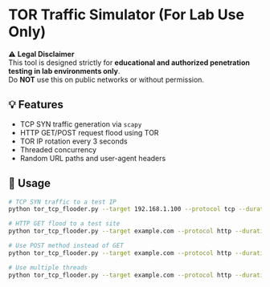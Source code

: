 # TOR Traffic Simulator (For Lab Use Only)

⚠️ **Legal Disclaimer**  
This tool is designed strictly for **educational and authorized penetration testing in lab environments only**.  
Do **NOT** use this on public networks or without permission.

## 💡 Features
- TCP SYN traffic generation via `scapy`
- HTTP GET/POST request flood using TOR
- TOR IP rotation every 3 seconds
- Threaded concurrency
- Random URL paths and user-agent headers

## 🚀 Usage

```bash
# TCP SYN traffic to a test IP
python tor_tcp_flooder.py --target 192.168.1.100 --protocol tcp --duration 30

# HTTP GET flood to a test site
python tor_tcp_flooder.py --target example.com --protocol http --duration 30

# Use POST method instead of GET
python tor_tcp_flooder.py --target example.com --protocol http --duration 30 --post

# Use multiple threads
python tor_tcp_flooder.py --target example.com --protocol http --duration 60 --threads 4
